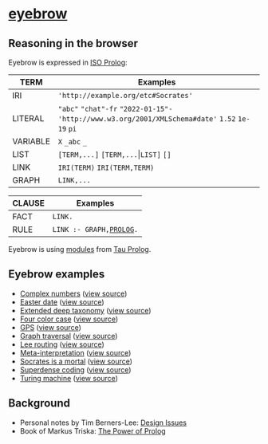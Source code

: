 # [eyebrow](https://github.com/josd/eyebrow)

## Reasoning in the browser

Eyebrow is expressed in [ISO Prolog](https://en.wikipedia.org/wiki/Prolog#ISO_Prolog):

TERM            | Examples
----------------|---------
IRI             | `'http://example.org/etc#Socrates'`
LITERAL         | `"abc"` `"chat"-fr` `"2022-01-15"-'http://www.w3.org/2001/XMLSchema#date'` `1.52` `1e-19` `pi`
VARIABLE        | `X` `_abc` `_`
LIST            | `[TERM,...]` `[TERM,...`\|`LIST]` `[]`
LINK            | `IRI(TERM)` `IRI(TERM,TERM)`
GRAPH           | `LINK,...`

CLAUSE          | Examples
----------------|---------
FACT            | `LINK.`
RULE            | `LINK :- GRAPH,`[`PROLOG`](http://tau-prolog.org/documentation#prolog)`.`

Eyebrow is using [modules](https://github.com/josd/eyebrow/tree/master/modules) from [Tau Prolog](http://tau-prolog.org/).


## Eyebrow examples

- [Complex numbers](https://josd.github.io/eyebrow/examples/complex.html) ([view source](https://github.com/josd/eyebrow/blob/master/examples/complex.html))
- [Easter date](https://josd.github.io/eyebrow/examples/easter.html) ([view source](https://github.com/josd/eyebrow/blob/master/examples/easter.html))
- [Extended deep taxonomy](https://josd.github.io/eyebrow/examples/edt.html) ([view source](https://github.com/josd/eyebrow/blob/master/examples/edt.html))
- [Four color case](https://josd.github.io/eyebrow/examples/fourcolor.html) ([view source](https://github.com/josd/eyebrow/blob/master/examples/fourcolor.html))
- [GPS](https://josd.github.io/eyebrow/examples/gps.html) ([view source](https://github.com/josd/eyebrow/blob/master/examples/gps.html))
- [Graph traversal](https://josd.github.io/eyebrow/examples/graph.html) ([view source](https://github.com/josd/eyebrow/blob/master/examples/graph.html))
- [Lee routing](https://josd.github.io/eyebrow/examples/lee.html) ([view source](https://github.com/josd/eyebrow/blob/master/examples/lee.html))
- [Meta-interpretation](https://josd.github.io/eyebrow/examples/mi.html) ([view source](https://github.com/josd/eyebrow/blob/master/examples/mi.html))
- [Socrates is a mortal](https://josd.github.io/eyebrow/examples/socrates.html) ([view source](https://github.com/josd/eyebrow/blob/master/examples/socrates.html))
- [Superdense coding](https://josd.github.io/eyebrow/examples/sdcoding.html) ([view source](https://github.com/josd/eyebrow/blob/master/examples/sdcoding.html))
- [Turing machine](https://josd.github.io/eyebrow/examples/turing.html) ([view source](https://github.com/josd/eyebrow/blob/master/examples/turing.html))


## Background

- Personal notes by Tim Berners-Lee: [Design Issues](https://www.w3.org/DesignIssues/)
- Book of Markus Triska: [The Power of Prolog](https://www.metalevel.at/prolog)
